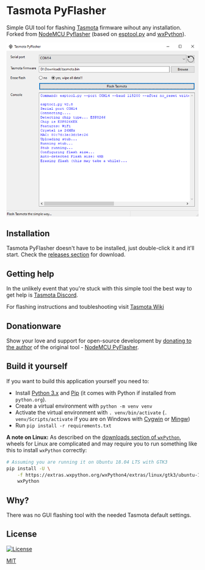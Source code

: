 # Tasmota PyFlasher
Simple GUI tool for flashing [Tasmota](https://https://github.com/arendst/Tasmota) firmware wihout any installation. Forked from [NodeMCU Pyflasher](https://github.com/marcelstoer/nodemcu-pyflasher) (based on [esptool.py](https://github.com/espressif/esptool) and [wxPython](https://www.wxpython.org/)).

![Tasmota PyFlasher GUI](images/gui.png)

## Installation
Tasmota PyFlasher doesn't have to be installed, just double-click it and it'll start. Check the [releases section](https://github.com/tasmota/tasmota-pyflasher/releases) for download.

## Getting help
In the unlikely event that you're stuck with this simple tool the best way to get help is [Tasmota Discord](https://discord.gg/Ks2Kzd4).

For flashing instructions and toubleshooting visit [Tasmota Wiki](http://tasmota.com)

## Donationware
Show your love and support for open-source development by [donating to the author](https://www.paypal.com/cgi-bin/webscr?cmd=_s-xclick&hosted_button_id=HFN4ZMET5XS2Q) of the original tool - [NodeMCU PyFlasher](https://github.com/marcelstoer/nodemcu-pyflasher).

## Build it yourself
If you want to build this application yourself you need to:

- Install [Python 3.x](https://www.python.org/downloads/) and [Pip](https://pip.pypa.io/en/stable/installing/) (it comes with Python if installed from `python.org`).
- Create a virtual environment with `python -m venv venv`
- Activate the virtual environment with `. venv/bin/activate` (`. venv/Scripts/activate` if you are on Windows with [Cygwin](https://www.cygwin.com/) or [Mingw](http://mingw.org/))
- Run `pip install -r requirements.txt`

**A note on Linux:** As described on the [downloads section of `wxPython`](https://www.wxpython.org/pages/downloads/), wheels for Linux are complicated and may require you to run something like this to install `wxPython` correctly:

```bash
# Assuming you are running it on Ubuntu 18.04 LTS with GTK3
pip install -U \
    -f https://extras.wxpython.org/wxPython4/extras/linux/gtk3/ubuntu-18.04 \
    wxPython
```

## Why?

There was no GUI flashing tool with the needed Tasmota default settings.

## License
[![License](https://marcelstoer.github.io/nodemcu-pyflasher/images/mit-license-badge.svg)](https://github.com/tasmota/tasmota-pyflasher/blob/v1/LICENSE)

[MIT](http://opensource.org/licenses/MIT)
